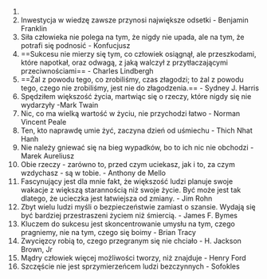 
1. 
2. Inwestycja w wiedzę zawsze przynosi największe odsetki - Benjamin Franklin
3. Siła człowieka nie polega na tym, że nigdy nie upada, ale na tym, że potrafi się podnosić - Konfucjusz
4. ==Sukcesu nie mierzy się tym, co człowiek osiągnął, ale przeszkodami, które napotkał, oraz odwagą, z jaką walczył z przytłaczającymi przeciwnościami==  - Charles Lindbergh
5. ==Żal z powodu tego, co zrobiliśmy, czas złagodzi; to żal z powodu tego, czego nie zrobiliśmy, jest nie do złagodzenia.== - Sydney J. Harris
6. Spędziłem większość życia, martwiąc się o rzeczy, które nigdy się nie wydarzyły -Mark Twain
7. Nic, co ma wielką wartość w życiu, nie przychodzi łatwo - Norman Vincent Peale
8. Ten, kto naprawdę umie żyć, zaczyna dzień od uśmiechu - Thich Nhat Hanh
9. Nie należy gniewać się na bieg wypadków, bo to ich nic nie obchodzi - Marek Aureliusz
10. Obie rzeczy - zarówno to, przed czym uciekasz, jak i to, za czym wzdychasz - są w tobie. - Anthony de Mello
11. Fascynujący jest dla mnie fakt, że większość ludzi planuje swoje wakacje z większą starannością niż swoje życie. Być może jest tak dlatego, że ucieczka jest łatwiejsza od zmiany. - Jim Rohn
12. Zbyt wielu ludzi myśli o bezpieczeństwie zamiast o szansie. Wydają się być bardziej przestraszeni życiem niż śmiercią. - James F. Bymes
13. Kluczem do sukcesu jest skoncentrowanie umysłu na tym, czego pragniemy, nie na tym, czego się boimy - Brian Tracy
14. Zwycięzcy robią to, czego przegranym się nie chciało - H. Jackson Brown, Jr
15. Mądry człowiek więcej możliwości tworzy, niż znajduje - Henry Ford
16. Szczęście nie jest sprzymierzeńcem ludzi bezczynnych - Sofokles

